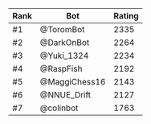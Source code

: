 Rank|Bot|Rating
---|---|---
#1|@ToromBot|2335
#2|@DarkOnBot|2264
#3|@Yuki_1324|2234
#4|@RaspFish|2192
#5|@MaggiChess16|2143
#6|@NNUE_Drift|2127
#7|@colinbot|1763
